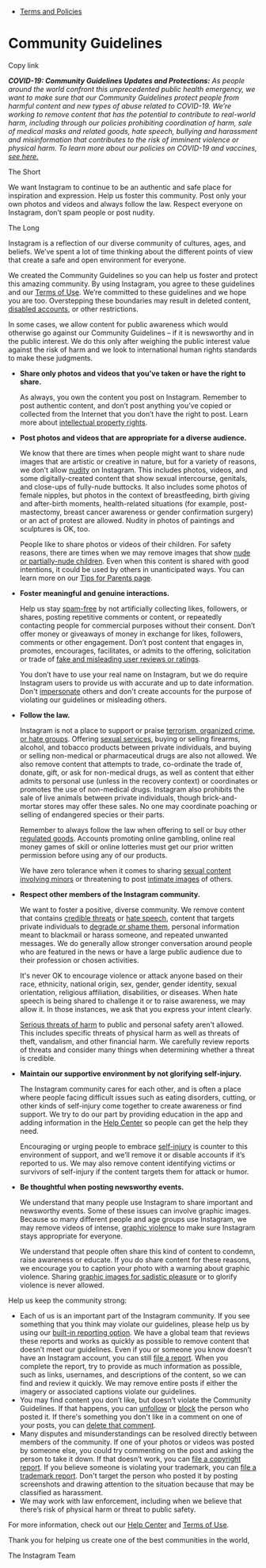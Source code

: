 *   [Terms and Policies](https://help.instagram.com/1417489251945243/?helpref=breadcrumb)

Community Guidelines
====================

Copy link

_**COVID-19: Community Guidelines Updates and Protections:** As people around the world confront this unprecedented public health emergency, we want to make sure that our Community Guidelines protect people from harmful content and new types of abuse related to COVID-19. We’re working to remove content that has the potential to contribute to real-world harm, including through our policies prohibiting coordination of harm, sale of medical masks and related goods, hate speech, bullying and harassment and misinformation that contributes to the risk of imminent violence or physical harm. To learn more about our policies on COVID-19 and vaccines, [see here.](https://help.instagram.com/697825587576762?helpref=faq_content)_

The Short

We want Instagram to continue to be an authentic and safe place for inspiration and expression. Help us foster this community. Post only your own photos and videos and always follow the law. Respect everyone on Instagram, don’t spam people or post nudity.

The Long

Instagram is a reflection of our diverse community of cultures, ages, and beliefs. We’ve spent a lot of time thinking about the different points of view that create a safe and open environment for everyone.

We created the Community Guidelines so you can help us foster and protect this amazing community. By using Instagram, you agree to these guidelines and our [Terms of Use](https://www.instagram.com/legal/terms). We’re committed to these guidelines and we hope you are too. Overstepping these boundaries may result in deleted content, [disabled accounts](https://help.instagram.com/366993040048856?helpref=faq_content), or other restrictions.

In some cases, we allow content for public awareness which would otherwise go against our Community Guidelines – if it is newsworthy and in the public interest. We do this only after weighing the public interest value against the risk of harm and we look to international human rights standards to make these judgments.

*   **Share only photos and videos that you’ve taken or have the right to share.**
    
    As always, you own the content you post on Instagram. Remember to post authentic content, and don’t post anything you’ve copied or collected from the Internet that you don’t have the right to post. Learn more about [intellectual property rights](https://help.instagram.com/126382350847838?helpref=faq_content).
    
*   **Post photos and videos that are appropriate for a diverse audience.**
    
    We know that there are times when people might want to share nude images that are artistic or creative in nature, but for a variety of reasons, we don’t allow [nudity](https://l.instagram.com/?u=https%3A%2F%2Fwww.facebook.com%2Fcommunitystandards%2Fadult_nudity_sexual_activity&e=AT1UWduNJnkV4mPg0FuCKfbCJ2R6yZ2sTcziTBZ7ePIhhyEO3uTTcVDwGIHxOB7cqGJhMSD4AZ5xKLiCE1s8kbNTRWUmNMjUtN1TqQC8jUFfEn-XYJzBcngtWygoiAmUZPKQ797_ui4va5s7QU1fZfgSDBgknwcwD5Nl-w) on Instagram. This includes photos, videos, and some digitally-created content that show sexual intercourse, genitals, and close-ups of fully-nude buttocks. It also includes some photos of female nipples, but photos in the context of breastfeeding, birth giving and after-birth moments, health-related situations (for example, post-mastectomy, breast cancer awareness or gender confirmation surgery) or an act of protest are allowed. Nudity in photos of paintings and sculptures is OK, too.
    
    People like to share photos or videos of their children. For safety reasons, there are times when we may remove images that show [nude or partially-nude children](https://l.instagram.com/?u=https%3A%2F%2Fwww.facebook.com%2Fcommunitystandards%2Fchild_nudity_sexual_exploitation&e=AT1UWduNJnkV4mPg0FuCKfbCJ2R6yZ2sTcziTBZ7ePIhhyEO3uTTcVDwGIHxOB7cqGJhMSD4AZ5xKLiCE1s8kbNTRWUmNMjUtN1TqQC8jUFfEn-XYJzBcngtWygoiAmUZPKQ797_ui4va5s7QU1fZfgSDBgknwcwD5Nl-w). Even when this content is shared with good intentions, it could be used by others in unanticipated ways. You can learn more on our [Tips for Parents page](https://help.instagram.com/154475974694511/?helpref=faq_content).
    
*   **Foster meaningful and genuine interactions.**
    
    Help us stay [spam-free](https://l.instagram.com/?u=https%3A%2F%2Fwww.facebook.com%2Fcommunitystandards%2Fspam&e=AT1UWduNJnkV4mPg0FuCKfbCJ2R6yZ2sTcziTBZ7ePIhhyEO3uTTcVDwGIHxOB7cqGJhMSD4AZ5xKLiCE1s8kbNTRWUmNMjUtN1TqQC8jUFfEn-XYJzBcngtWygoiAmUZPKQ797_ui4va5s7QU1fZfgSDBgknwcwD5Nl-w) by not artificially collecting likes, followers, or shares, posting repetitive comments or content, or repeatedly contacting people for commercial purposes without their consent. Don’t offer money or giveaways of money in exchange for likes, followers, comments or other engagement. Don’t post content that engages in, promotes, encourages, facilitates, or admits to the offering, solicitation or trade of [fake and misleading user reviews or ratings](https://l.instagram.com/?u=https%3A%2F%2Fwww.facebook.com%2Fcommunitystandards%2Ffraud_deception&e=AT1UWduNJnkV4mPg0FuCKfbCJ2R6yZ2sTcziTBZ7ePIhhyEO3uTTcVDwGIHxOB7cqGJhMSD4AZ5xKLiCE1s8kbNTRWUmNMjUtN1TqQC8jUFfEn-XYJzBcngtWygoiAmUZPKQ797_ui4va5s7QU1fZfgSDBgknwcwD5Nl-w).
    
    You don’t have to use your real name on Instagram, but we do require Instagram users to provide us with accurate and up to date information. Don't [impersonate](https://l.instagram.com/?u=https%3A%2F%2Fwww.facebook.com%2Fcommunitystandards%2Fmisrepresentation&e=AT1UWduNJnkV4mPg0FuCKfbCJ2R6yZ2sTcziTBZ7ePIhhyEO3uTTcVDwGIHxOB7cqGJhMSD4AZ5xKLiCE1s8kbNTRWUmNMjUtN1TqQC8jUFfEn-XYJzBcngtWygoiAmUZPKQ797_ui4va5s7QU1fZfgSDBgknwcwD5Nl-w) others and don't create accounts for the purpose of violating our guidelines or misleading others.
    
*   **Follow the law.**
    
    Instagram is not a place to support or praise [terrorism, organized crime, or hate groups](https://l.instagram.com/?u=https%3A%2F%2Fwww.facebook.com%2Fcommunitystandards%2Fdangerous_individuals_organizations&e=AT1UWduNJnkV4mPg0FuCKfbCJ2R6yZ2sTcziTBZ7ePIhhyEO3uTTcVDwGIHxOB7cqGJhMSD4AZ5xKLiCE1s8kbNTRWUmNMjUtN1TqQC8jUFfEn-XYJzBcngtWygoiAmUZPKQ797_ui4va5s7QU1fZfgSDBgknwcwD5Nl-w). Offering [sexual services](https://l.instagram.com/?u=https%3A%2F%2Fwww.facebook.com%2Fcommunitystandards%2Fsexual_solicitation&e=AT1UWduNJnkV4mPg0FuCKfbCJ2R6yZ2sTcziTBZ7ePIhhyEO3uTTcVDwGIHxOB7cqGJhMSD4AZ5xKLiCE1s8kbNTRWUmNMjUtN1TqQC8jUFfEn-XYJzBcngtWygoiAmUZPKQ797_ui4va5s7QU1fZfgSDBgknwcwD5Nl-w), buying or selling firearms, alcohol, and tobacco products between private individuals, and buying or selling non-medical or pharmaceutical drugs are also not allowed. We also remove content that attempts to trade, co-ordinate the trade of, donate, gift, or ask for non-medical drugs, as well as content that either admits to personal use (unless in the recovery context) or coordinates or promotes the use of non-medical drugs. Instagram also prohibits the sale of live animals between private individuals, though brick-and-mortar stores may offer these sales. No one may coordinate poaching or selling of endangered species or their parts.
    
    Remember to always follow the law when offering to sell or buy other [regulated goods](https://l.instagram.com/?u=https%3A%2F%2Fwww.facebook.com%2Fcommunitystandards%2Fregulated_goods&e=AT1UWduNJnkV4mPg0FuCKfbCJ2R6yZ2sTcziTBZ7ePIhhyEO3uTTcVDwGIHxOB7cqGJhMSD4AZ5xKLiCE1s8kbNTRWUmNMjUtN1TqQC8jUFfEn-XYJzBcngtWygoiAmUZPKQ797_ui4va5s7QU1fZfgSDBgknwcwD5Nl-w). Accounts promoting online gambling, online real money games of skill or online lotteries must get our prior written permission before using any of our products.
    
    We have zero tolerance when it comes to sharing [sexual content involving minors](https://l.instagram.com/?u=https%3A%2F%2Fwww.facebook.com%2Fcommunitystandards%2Fchild_nudity_sexual_exploitation&e=AT1UWduNJnkV4mPg0FuCKfbCJ2R6yZ2sTcziTBZ7ePIhhyEO3uTTcVDwGIHxOB7cqGJhMSD4AZ5xKLiCE1s8kbNTRWUmNMjUtN1TqQC8jUFfEn-XYJzBcngtWygoiAmUZPKQ797_ui4va5s7QU1fZfgSDBgknwcwD5Nl-w) or threatening to post [intimate images](https://l.instagram.com/?u=https%3A%2F%2Fwww.facebook.com%2Fcommunitystandards%2Fsexual_exploitation_adults&e=AT1UWduNJnkV4mPg0FuCKfbCJ2R6yZ2sTcziTBZ7ePIhhyEO3uTTcVDwGIHxOB7cqGJhMSD4AZ5xKLiCE1s8kbNTRWUmNMjUtN1TqQC8jUFfEn-XYJzBcngtWygoiAmUZPKQ797_ui4va5s7QU1fZfgSDBgknwcwD5Nl-w) of others.
    
*   **Respect other members of the Instagram community.**
    
    We want to foster a positive, diverse community. We remove content that contains [credible threats](https://l.instagram.com/?u=https%3A%2F%2Fwww.facebook.com%2Fcommunitystandards%2Fcredible_violence&e=AT1UWduNJnkV4mPg0FuCKfbCJ2R6yZ2sTcziTBZ7ePIhhyEO3uTTcVDwGIHxOB7cqGJhMSD4AZ5xKLiCE1s8kbNTRWUmNMjUtN1TqQC8jUFfEn-XYJzBcngtWygoiAmUZPKQ797_ui4va5s7QU1fZfgSDBgknwcwD5Nl-w) or [hate speech](https://l.instagram.com/?u=https%3A%2F%2Fwww.facebook.com%2Fcommunitystandards%2Fhate_speech&e=AT1UWduNJnkV4mPg0FuCKfbCJ2R6yZ2sTcziTBZ7ePIhhyEO3uTTcVDwGIHxOB7cqGJhMSD4AZ5xKLiCE1s8kbNTRWUmNMjUtN1TqQC8jUFfEn-XYJzBcngtWygoiAmUZPKQ797_ui4va5s7QU1fZfgSDBgknwcwD5Nl-w), content that targets private individuals to [degrade or shame them](https://l.instagram.com/?u=https%3A%2F%2Fwww.facebook.com%2Fcommunitystandards%2Fbullying&e=AT1UWduNJnkV4mPg0FuCKfbCJ2R6yZ2sTcziTBZ7ePIhhyEO3uTTcVDwGIHxOB7cqGJhMSD4AZ5xKLiCE1s8kbNTRWUmNMjUtN1TqQC8jUFfEn-XYJzBcngtWygoiAmUZPKQ797_ui4va5s7QU1fZfgSDBgknwcwD5Nl-w), personal information meant to blackmail or harass someone, and repeated unwanted messages. We do generally allow stronger conversation around people who are featured in the news or have a large public audience due to their profession or chosen activities.
    
    It's never OK to encourage violence or attack anyone based on their race, ethnicity, national origin, sex, gender, gender identity, sexual orientation, religious affiliation, disabilities, or diseases. When hate speech is being shared to challenge it or to raise awareness, we may allow it. In those instances, we ask that you express your intent clearly.
    
    [Serious threats of harm](https://l.instagram.com/?u=https%3A%2F%2Fwww.facebook.com%2Fcommunitystandards%2Fcredible_violence&e=AT1UWduNJnkV4mPg0FuCKfbCJ2R6yZ2sTcziTBZ7ePIhhyEO3uTTcVDwGIHxOB7cqGJhMSD4AZ5xKLiCE1s8kbNTRWUmNMjUtN1TqQC8jUFfEn-XYJzBcngtWygoiAmUZPKQ797_ui4va5s7QU1fZfgSDBgknwcwD5Nl-w) to public and personal safety aren't allowed. This includes specific threats of physical harm as well as threats of theft, vandalism, and other financial harm. We carefully review reports of threats and consider many things when determining whether a threat is credible.
    
*   **Maintain our supportive environment by not glorifying self-injury.**
    
    The Instagram community cares for each other, and is often a place where people facing difficult issues such as eating disorders, cutting, or other kinds of self-injury come together to create awareness or find support. We try to do our part by providing education in the app and adding information in the [Help Center](https://help.instagram.com/) so people can get the help they need.
    
    Encouraging or urging people to embrace [self-injury](https://l.instagram.com/?u=https%3A%2F%2Fwww.facebook.com%2Fcommunitystandards%2Fsuicide_self_injury_violence&e=AT1UWduNJnkV4mPg0FuCKfbCJ2R6yZ2sTcziTBZ7ePIhhyEO3uTTcVDwGIHxOB7cqGJhMSD4AZ5xKLiCE1s8kbNTRWUmNMjUtN1TqQC8jUFfEn-XYJzBcngtWygoiAmUZPKQ797_ui4va5s7QU1fZfgSDBgknwcwD5Nl-w) is counter to this environment of support, and we’ll remove it or disable accounts if it’s reported to us. We may also remove content identifying victims or survivors of self-injury if the content targets them for attack or humor.
    
*   **Be thoughtful when posting newsworthy events.**
    
    We understand that many people use Instagram to share important and newsworthy events. Some of these issues can involve graphic images. Because so many different people and age groups use Instagram, we may remove videos of intense, [graphic violence](https://l.instagram.com/?u=https%3A%2F%2Fwww.facebook.com%2Fcommunitystandards%2Fgraphic_violence&e=AT1UWduNJnkV4mPg0FuCKfbCJ2R6yZ2sTcziTBZ7ePIhhyEO3uTTcVDwGIHxOB7cqGJhMSD4AZ5xKLiCE1s8kbNTRWUmNMjUtN1TqQC8jUFfEn-XYJzBcngtWygoiAmUZPKQ797_ui4va5s7QU1fZfgSDBgknwcwD5Nl-w) to make sure Instagram stays appropriate for everyone.
    
    We understand that people often share this kind of content to condemn, raise awareness or educate. If you do share content for these reasons, we encourage you to caption your photo with a warning about graphic violence. Sharing [graphic images for sadistic pleasure](https://l.instagram.com/?u=https%3A%2F%2Fwww.facebook.com%2Fcommunitystandards%2Fcruel_insensitive&e=AT1UWduNJnkV4mPg0FuCKfbCJ2R6yZ2sTcziTBZ7ePIhhyEO3uTTcVDwGIHxOB7cqGJhMSD4AZ5xKLiCE1s8kbNTRWUmNMjUtN1TqQC8jUFfEn-XYJzBcngtWygoiAmUZPKQ797_ui4va5s7QU1fZfgSDBgknwcwD5Nl-w) or to glorify violence is never allowed.
    

Help us keep the community strong:

*   Each of us is an important part of the Instagram community. If you see something that you think may violate our guidelines, please help us by using our [built-in reporting option](https://help.instagram.com/165828726894770?helpref=faq_content). We have a global team that reviews these reports and works as quickly as possible to remove content that doesn’t meet our guidelines. Even if you or someone you know doesn’t have an Instagram account, you can still [file a report](https://help.instagram.com/contact/383679321740945). When you complete the report, try to provide as much information as possible, such as links, usernames, and descriptions of the content, so we can find and review it quickly. We may remove entire posts if either the imagery or associated captions violate our guidelines.
*   You may find content you don’t like, but doesn’t violate the Community Guidelines. If that happens, you can [unfollow](https://help.instagram.com/286340048138725?helpref=faq_content) or [block](https://help.instagram.com/426700567389543/?helpref=faq_content) the person who posted it. If there's something you don't like in a comment on one of your posts, you can [delete that comment](https://help.instagram.com/289098941190483?helpref=faq_content).
*   Many disputes and misunderstandings can be resolved directly between members of the community. If one of your photos or videos was posted by someone else, you could try commenting on the post and asking the person to take it down. If that doesn’t work, you can [file a copyright report](https://help.instagram.com/126382350847838?helpref=faq_content). If you believe someone is violating your trademark, you can [file a trademark report](https://help.instagram.com/222826637847963?helpref=faq_content). Don't target the person who posted it by posting screenshots and drawing attention to the situation because that may be classified as harassment.
*   We may work with law enforcement, including when we believe that there’s risk of physical harm or threat to public safety.

For more information, check out our [Help Center](https://help.instagram.com/) and [Terms of Use](https://l.instagram.com/?u=http%3A%2F%2Finstagram.com%2Flegal%2Fterms%2F%23&e=AT1UWduNJnkV4mPg0FuCKfbCJ2R6yZ2sTcziTBZ7ePIhhyEO3uTTcVDwGIHxOB7cqGJhMSD4AZ5xKLiCE1s8kbNTRWUmNMjUtN1TqQC8jUFfEn-XYJzBcngtWygoiAmUZPKQ797_ui4va5s7QU1fZfgSDBgknwcwD5Nl-w).

Thank you for helping us create one of the best communities in the world,

The Instagram Team
